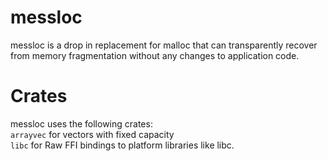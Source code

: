 # messloc
messloc is a drop in replacement for malloc that can transparently recover from memory fragmentation without any changes to application code.

# Crates
messloc uses the following crates: <br /> 
`arrayvec` for vectors with fixed capacity <br />
`libc` for Raw FFI bindings to platform libraries like libc. <br />

